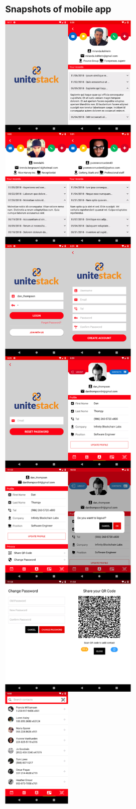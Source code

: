 
# Snapshots of mobile app

<img align="left" src="./0_splash.png" width="200px" />

<img align="left" src="./10_profile+record_0.png" width="200px" />

<img align="left" src="./10_profile+record_1.png" width="200px" />

<img align="left" src="./10_profile+record_2.png" width="200px" />

<img align="left" src="./1_login.png" width="200px" />

<img align="left" src="./2_signup.png" width="200px" />

<img align="left" src="./3_forgot.png" width="200px" />

<img align="left" src="./4_profile.png" width="200px" />

<img align="left" src="./5_profile_c.png" width="200px" />

<img align="left" src="./6_logout.png" width="200px" />

<img align="left" src="./7_change_password.png" width="200px" />

<img align="left" src="./8_qrcode.png" width="200px" />

<img align="left" src="./9_contacts_list.png" width="200px" />
